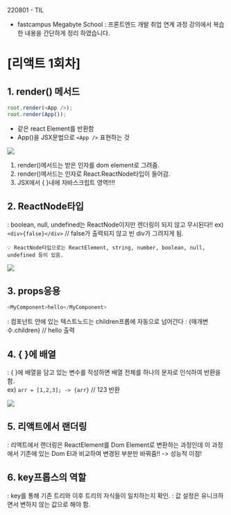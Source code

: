 220801 - TIL

- fastcampus Megabyte School : 프론트엔드 개발 취업 연계 과정 강의에서 복습한 내용을 간단하게 정리 하였습니다.

# [리액트 1회차]

## 1. render() 메서드

```js
root.render(<App />);
root.render(App());
```

- 같은 react Element를 반환함
- App()을 JSX문법으로 `<App />` 표현하는 것

![](https://velog.velcdn.com/images/zooyaho/post/8ba30c13-9b4b-4dff-8ab7-dc2a97f4bf22/image.png)

1. render()메서드는 받은 인자를 dom element로 그려줌.
2. render()메서드는 인자로 React.ReactNode타입이 들어감.
3. JSX에서 { }내에 자바스크립트 영역!!!!

## 2. ReactNode타입

: boolean, null, undefined는 ReactNode이지만 렌더링이 되지 않고 무시된다!!
ex) `<div>{false}</div>` // false가 출력되지 않고 빈 div가 그려지게 됨.

```
💡 ReactNode타입으로는 ReactElement, string, number, boolean, null, undefined 등이 있음.
```

![](https://velog.velcdn.com/images/zooyaho/post/37c8cd90-99ff-48fd-83e0-03d866e2b6ee/image.png)

## 3. props응용

```js
<MyComponent>hello</MyComponent>
```

: 컴포넌트 안에 있는 텍스트노드는 children프롭에 자동으로 넘어간다
: {매개변수.children} // hello 출력

## 4. { }에 배열

: { }에 배열을 담고 있는 변수를 작성하면 배열 전체를 하나의 문자로 인식하여 반환을 함.  
ex) `arr = [1,2,3]; -> {arr}` // 123 반환

![](https://velog.velcdn.com/images/zooyaho/post/e95fee05-2511-4764-943e-bea37735c319/image.png)

## 5. 리액트에서 랜더링

: 리액트에서 랜더링은 ReactElement를 Dom Element로 변환하는 과정인데 이 과정에서 기존에 있는 Dom El과 비교하여 변경된 부분만 바꿔줌!! -> 성능적 이점!

## 6. key프롭스의 역할

: key를 통해 기존 트리와 이후 트리의 자식들이 일치하는지 확인.
: 값 설정은 유니크하면서 변하지 않는 값으로 해야 함.
